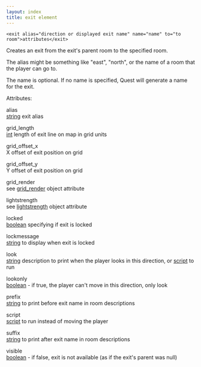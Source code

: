 ```yaml
---
layout: index
title: exit element
---
```


    <exit alias="direction or displayed exit name" name="name" to="to room">attributes</exit>

Creates an exit from the exit's parent room to the specified room.

The alias might be something like "east", "north", or the name of a room that the player can go to.

The name is optional. If no name is specified, Quest will generate a name for the exit.

Attributes:

alias  
[string](../types/string.html) exit alias

grid\_length  
[int](../types/int.html) length of exit line on map in grid units

grid\_offset\_x  
X offset of exit position on grid

grid\_offset\_y  
Y offset of exit position on grid

grid\_render  
see [grid\_render](../attributes/grid_render.html) object attribute

lightstrength  
see [lightstrength](../attributes/lightstrength.html) object attribute

locked  
[boolean](../types/boolean.html) specifying if exit is locked

lockmessage  
[string](../types/string.html) to display when exit is locked

look  
[string](../types/string.html) description to print when the player looks in this direction, or [script](../types/script.html) to run

lookonly  
[boolean](../types/boolean.html) - if true, the player can't move in this direction, only look

prefix  
[string](../types/string.html) to print before exit name in room descriptions

script  
[script](../types/script.html) to run instead of moving the player

suffix  
[string](../types/string.html) to print after exit name in room descriptions

visible  
[boolean](../types/boolean.html) - if false, exit is not available (as if the exit's parent was null)



